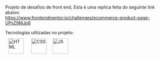 Projeto de desafios de front end, Esta é uma replica feita do seguinte link abaixo: <br>
https://www.frontendmentor.io/challenges/ecommerce-product-page-UPsZ9MJp6

Tecnologias utilizadas no projeto: <br>
<a href="https://www.html.com/" target="_blank"><img style="margin: 10px" src="https://upload.wikimedia.org/wikipedia/commons/thumb/6/61/HTML5_logo_and_wordmark.svg/2048px-HTML5_logo_and_wordmark.svg.png" alt="HTML" height="50" /></a>
<a href="https://www.css.com/" target="_blank"><img style="margin: 10px" src="https://upload.wikimedia.org/wikipedia/commons/thumb/d/d5/CSS3_logo_and_wordmark.svg/1200px-CSS3_logo_and_wordmark.svg.png" alt="CSS" height="50" /></a>
<a href="[https://www.css.com/](https://www.javascript.com/)" target="_blank"><img style="margin: 5px" src="https://theicom.org/wp-content/uploads/2016/03/js-logo.png" alt="JS" height="50" /></a>

